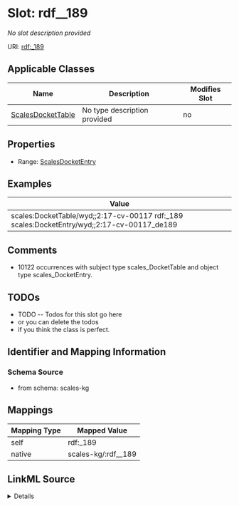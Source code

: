 

# Slot: rdf__189


_No slot description provided_





URI: [rdf:_189](http://www.w3.org/1999/02/22-rdf-syntax-ns#_189)



<!-- no inheritance hierarchy -->





## Applicable Classes

| Name | Description | Modifies Slot |
| --- | --- | --- |
| [ScalesDocketTable](../classes/ScalesDocketTable.md) | No type description provided |  no  |







## Properties

* Range: [ScalesDocketEntry](../classes/ScalesDocketEntry.md)






## Examples

| Value |
| --- |
| scales:DocketTable/wyd;;2:17-cv-00117 rdf:_189 scales:DocketEntry/wyd;;2:17-cv-00117_de189 |

## Comments

* 10122 occurrences with subject type scales_DocketTable and object type scales_DocketEntry.

## TODOs

* TODO -- Todos for this slot go here
* or you can delete the todos
* if you think the class is perfect.

## Identifier and Mapping Information







### Schema Source


* from schema: scales-kg




## Mappings

| Mapping Type | Mapped Value |
| ---  | ---  |
| self | rdf:_189 |
| native | scales-kg/:rdf__189 |




## LinkML Source

<details>
```yaml
name: rdf__189
description: No slot description provided
todos:
- TODO -- Todos for this slot go here
- or you can delete the todos
- if you think the class is perfect.
comments:
- 10122 occurrences with subject type scales_DocketTable and object type scales_DocketEntry.
examples:
- value: scales:DocketTable/wyd;;2:17-cv-00117 rdf:_189 scales:DocketEntry/wyd;;2:17-cv-00117_de189
from_schema: scales-kg
rank: 1000
slot_uri: rdf:_189
alias: rdf__189
domain_of:
- scales_DocketTable
range: scales_DocketEntry

```
</details>